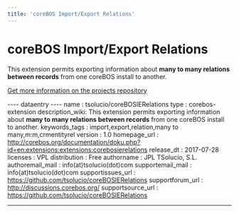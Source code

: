 ```yaml
---
title: 'coreBOS Import/Export Relations'
---
```


coreBOS Import/Export Relations
===============================

This extension permits exporting information about **many to many
relations between records** from one coreBOS install to another.

[Get more information on the projects
repository](https://github.com/tsolucio/coreBOSIERelations)

  
---- dataentry ---- name : tsolucio/coreBOSIERelations type :
corebos-extension description\_wiki: This extension permits exporting
information about **many to many relations between records** from one
coreBOS install to another. keywords\_tags : import,export,relation,many
to many,m:m,crmentityrel version : 1.0 homepage\_url :
<http://corebos.org/documentation/doku.php?id=en:extensions:extensions:corebosierelations>
release\_dt : 2017-07-28 licenses : VPL distribution : Free authorname :
JPL TSolucio, S.L. authoremail\_mail : info(at)tsolucio(dot)com
supportemail\_mail : info(at)tsolucio(dot)com supportissues\_url :
<https://github.com/tsolucio/coreBOSIERelations> supportforum\_url :
<http://discussions.corebos.org/> supportsource\_url :
<https://github.com/tsolucio/coreBOSIERelations>

------------------------------------------------------------------------

  
